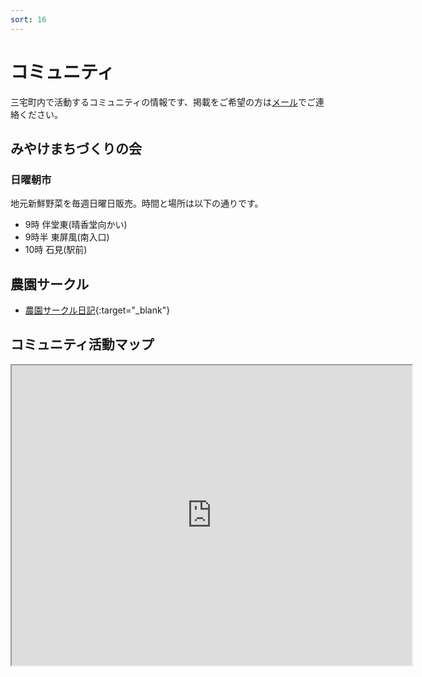 ```yaml
---
sort: 16
---
```


# コミュニティ
三宅町内で活動するコミュニティの情報です、掲載をご希望の方は[メール](mailto:kwaka1208@gmail.com)でご連絡ください。

## みやけまちづくりの会
### 日曜朝市
地元新鮮野菜を毎週日曜日販売。時間と場所は以下の通りです。
- 9時 伴堂東(晴香堂向かい)
- 9時半 東屏風(南入口)
- 10時 石見(駅前)

## 農園サークル
- [農園サークル日記](http://seikatsunouen.blog.fc2.com){:target="_blank"}

## コミュニティ活動マップ

<iframe src="https://www.google.com/maps/d/embed?mid=1_crluTwrVG9f3MY_blG6KsKruSHl-kUW&hl=ja" width="640" height="480"></iframe>